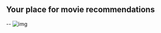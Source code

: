 ## Your place for movie recommendations
--
![img](https://i.ibb.co/zbVmmNt/smartmockups-kjgepuur.png)
